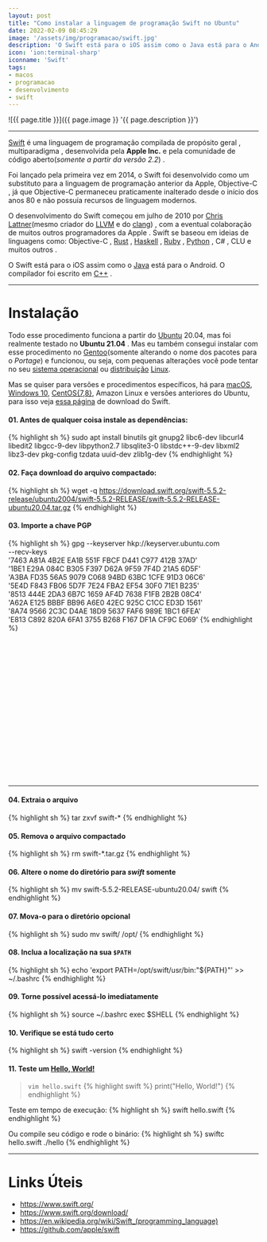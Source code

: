```yaml
---
layout: post
title: "Como instalar a linguagem de programação Swift no Ubuntu"
date: 2022-02-09 08:45:29
image: '/assets/img/programacao/swift.jpg'
description: 'O Swift está para o iOS assim como o Java está para o Android.'
icon: 'ion:terminal-sharp'
iconname: 'Swift'
tags:
- macos
- programacao
- desenvolvimento
- swift
---
```


![{{ page.title }}]({{ page.image }} '{{ page.description }}')

---

[Swift](https://www.swift.org/) é uma linguagem de programação compilada de propósito geral , multiparadigma , desenvolvida pela **Apple Inc.** e pela comunidade de código aberto(*somente a partir da versão 2.2*) .

Foi lançado pela primeira vez em 2014, o Swift foi desenvolvido como um substituto para a linguagem de programação anterior da Apple, Objective-C , já que Objective-C permaneceu praticamente inalterado desde o início dos anos 80 e não possuía recursos de linguagem modernos.

O desenvolvimento do Swift começou em julho de 2010 por [Chris Lattner](http://nondot.org/sabre/)(mesmo criador do [LLVM](https://terminalroot.com.br/tags#llvm) e do [clang](https://terminalroot.com.br/tags#clang)) , com a eventual colaboração de muitos outros programadores da Apple . Swift se baseou em ideias de linguagens como: Objective-C , [Rust](https://terminalroot.com.br/tags#rust) , [Haskell](https://terminalroot.com.br/tags#haskell) , [Ruby](https://terminalroot.com.br/tags#ruby) , [Python](https://terminalroot.com.br/tags#python) , C# , CLU e muitos outros .

O Swift está para o iOS assim como o [Java](https://terminalroot.com.br/tags#java) está para o Android. O compilador foi escrito em [C++](https://terminalroot.com.br/cpp) .

---

# Instalação
Todo esse procedimento funciona a partir do [Ubuntu](https://terminalroot.com.br/tags#ubuntu) 20.04, mas foi realmente testado no **Ubuntu 21.04** . Mas eu também consegui instalar com esse procedimento no [Gentoo](https://terminalroot.com.br/tags#gentoo)(somente alterando o nome dos pacotes para o *Portage*) e funcionou, ou seja, com pequenas alterações você pode tentar no seu [sistema operacional](https://terminalroot.com.br/tags#so) ou [distribuição](https://terminalroot.com.br/tags#distro) [Linux](https://terminalroot.com.br/tags#linux).

Mas se quiser para versões e procedimentos específicos, há para [macOS](https://terminalroot.com.br/tags#macos), [Windows 10](https://terminalroot.com.br/tags#windows), [CentOS{7,8}](https://terminalroot.com.br/tags#centos), Amazon Linux e versões anteriores do Ubuntu, para isso veja [essa página](https://www.swift.org/download/) de download do Swift.

#### 01. Antes de qualquer coisa instale as dependências:
{% highlight sh %}
sudo apt install binutils git gnupg2 libc6-dev libcurl4 libedit2 libgcc-9-dev libpython2.7 libsqlite3-0 libstdc++-9-dev libxml2 libz3-dev pkg-config tzdata uuid-dev zlib1g-dev
{% endhighlight %}

#### 02. Faça download do arquivo compactado:
{% highlight sh %}
wget -q https://download.swift.org/swift-5.5.2-release/ubuntu2004/swift-5.5.2-RELEASE/swift-5.5.2-RELEASE-ubuntu20.04.tar.gz
{% endhighlight %}

#### 03. Importe a chave PGP
{% highlight sh %}
gpg --keyserver hkp://keyserver.ubuntu.com \
      --recv-keys \
      '7463 A81A 4B2E EA1B 551F  FBCF D441 C977 412B 37AD' \
      '1BE1 E29A 084C B305 F397  D62A 9F59 7F4D 21A5 6D5F' \
      'A3BA FD35 56A5 9079 C068  94BD 63BC 1CFE 91D3 06C6' \
      '5E4D F843 FB06 5D7F 7E24  FBA2 EF54 30F0 71E1 B235' \
      '8513 444E 2DA3 6B7C 1659  AF4D 7638 F1FB 2B2B 08C4' \
      'A62A E125 BBBF BB96 A6E0  42EC 925C C1CC ED3D 1561' \
      '8A74 9566 2C3C D4AE 18D9  5637 FAF6 989E 1BC1 6FEA' \
      'E813 C892 820A 6FA1 3755  B268 F167 DF1A CF9C E069'
{% endhighlight %}


<!-- SQUARE - GAMES ROOT -->
<script async src="//pagead2.googlesyndication.com/pagead/js/adsbygoogle.js"></script>
<ins class="adsbygoogle"
style="display:inline-block;width:336px;height:280px"
data-ad-client="ca-pub-2838251107855362"
data-ad-slot="5351066970"></ins>
<script>
(adsbygoogle = window.adsbygoogle || []).push({});
</script>

---

#### 04. Extraia o arquivo
{% highlight sh %}
tar zxvf swift-*
{% endhighlight %}

#### 05. Remova o arquivo compactado
{% highlight sh %}
rm swift-*.tar.gz
{% endhighlight %}

#### 06. Altere o nome do diretório para *swift* somente
{% highlight sh %}
mv swift-5.5.2-RELEASE-ubuntu20.04/ swift
{% endhighlight %}

#### 07. Mova-o para o diretório opcional
{% highlight sh %}
sudo mv swift/ /opt/
{% endhighlight %}

#### 08. Inclua a localização na sua `$PATH`
{% highlight sh %}
echo 'export PATH=/opt/swift/usr/bin:"${PATH}"' >> ~/.bashrc
{% endhighlight %}

#### 09. Torne possível acessá-lo imediatamente
{% highlight sh %}
source ~/.bashrc
exec $SHELL
{% endhighlight %}

#### 10. Verifique se está tudo certo
{% highlight sh %}
swift -version
{% endhighlight %}

#### 11. Teste um [Hello, World!](https://terminalroot.com.br/2019/10/linguagem-de-programacao.html)
> `vim hello.swift`
{% highlight swift %}
print("Hello, World!")
{% endhighlight %}

Teste em tempo de execução:
{% highlight sh %}
swift hello.swift
{% endhighlight %}

Ou compile seu código e rode o binário:
{% highlight sh %}
swiftc hello.swift
./hello
{% endhighlight %}

---

# Links Úteis
+ <https://www.swift.org/>
+ <https://www.swift.org/download/>
+ <https://en.wikipedia.org/wiki/Swift_(programming_language)>
+ <https://github.com/apple/swift>

